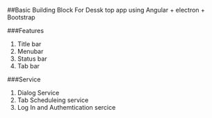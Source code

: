 ##Basic Building Block For Dessk top app using Angular + electron + Bootstrap 

###Features
1.  Title bar 
2.  Menubar
3.  Status bar 
4.  Tab bar

###Service 
1. Dialog Service
2. Tab Scheduleing service
3. Log In and Authemtication sercice 

